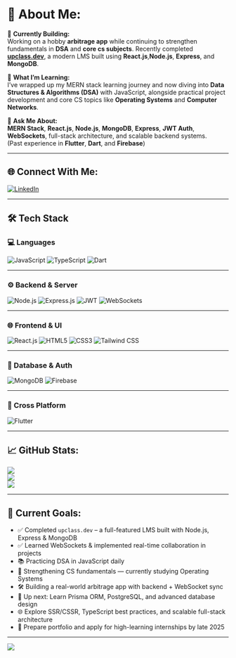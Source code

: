 # 💫 About Me:
🔹 **Currently Building:**  
Working on a hobby **arbitrage app** while continuing to strengthen fundamentals in **DSA** and **core cs subjects**. Recently completed **[upclass.dev]()**, a modern LMS built using **React.js**,**Node.js**, **Express**, and **MongoDB**.

🔹 **What I’m Learning:**  
I’ve wrapped up my MERN stack learning journey and now diving into **Data Structures & Algorithms (DSA)** with JavaScript, alongside practical project development and core CS topics like **Operating Systems** and **Computer Networks**.

🔹 **Ask Me About:**  
**MERN Stack**, **React.js**, **Node.js**, **MongoDB**, **Express**, **JWT Auth**, **WebSockets**, full-stack architecture, and scalable backend systems.  
(Past experience in **Flutter**, **Dart**, and **Firebase**)

---

## 🌐 Connect With Me:
[![LinkedIn](https://img.shields.io/badge/LinkedIn-%230077B5.svg?logo=linkedin&logoColor=white)](https://www.linkedin.com/in/yadnesh-narawade)

---

## 🛠️ Tech Stack

### 💻 Languages
![JavaScript](https://img.shields.io/badge/JavaScript-%23323330.svg?style=for-the-badge&logo=javascript&logoColor=%23F7DF1E)
![TypeScript](https://img.shields.io/badge/TypeScript-%23007ACC.svg?style=for-the-badge&logo=typescript&logoColor=white)
![Dart](https://img.shields.io/badge/Dart-%230175C2.svg?style=for-the-badge&logo=dart&logoColor=white)

---

### ⚙️ Backend & Server
![Node.js](https://img.shields.io/badge/Node.js-339933.svg?style=for-the-badge&logo=nodedotjs&logoColor=white)
![Express.js](https://img.shields.io/badge/Express.js-%23404d59.svg?style=for-the-badge&logo=express&logoColor=%2361DAFB)
![JWT](https://img.shields.io/badge/JWT-black?style=for-the-badge&logo=JSON%20web%20tokens)
![WebSockets](https://img.shields.io/badge/WebSockets-%23007ACC.svg?style=for-the-badge&logo=websocket&logoColor=white)

---

### 🌐 Frontend & UI
![React.js](https://img.shields.io/badge/React-%2320232a.svg?style=for-the-badge&logo=react&logoColor=%2361DAFB)
![HTML5](https://img.shields.io/badge/HTML5-%23E34F26.svg?style=for-the-badge&logo=html5&logoColor=white)
![CSS3](https://img.shields.io/badge/CSS3-%231572B6.svg?style=for-the-badge&logo=css3&logoColor=white)
![Tailwind CSS](https://img.shields.io/badge/TailwindCSS-%2338B2AC.svg?style=for-the-badge&logo=tailwind-css&logoColor=white)

---

### 🧩 Database & Auth
![MongoDB](https://img.shields.io/badge/MongoDB-%234ea94b.svg?style=for-the-badge&logo=mongodb&logoColor=white)
![Firebase](https://img.shields.io/badge/Firebase-FFD700?style=for-the-badge&logo=firebase&logoColor=black)

---

### 📱 Cross Platform
![Flutter](https://img.shields.io/badge/Flutter-%2302569B.svg?style=for-the-badge&logo=Flutter&logoColor=white)

---

## 📈 GitHub Stats:
![](https://github-readme-stats.vercel.app/api?username=Dev-Yadnesh8&theme=dark&hide_border=false&include_all_commits=true&count_private=true)<br/>
![](https://github-readme-streak-stats.herokuapp.com/?user=Dev-Yadnesh8&theme=dark&hide_border=false)<br/>
![](https://github-readme-stats.vercel.app/api/top-langs/?username=Dev-Yadnesh8&theme=dark&hide_border=false&layout=compact)

---

## 🚀 Current Goals:
- ✅ Completed `upclass.dev` – a full-featured LMS built with Node.js, Express & MongoDB  
- ✅ Learned WebSockets & implemented real-time collaboration in projects  
- 📚 Practicing DSA in JavaScript daily
- 🧠 Strengthening CS fundamentals — currently studying Operating Systems  
- 🛠️ Building a real-world arbitrage app with backend + WebSocket sync  
- 🧪 Up next: Learn Prisma ORM, PostgreSQL, and advanced database design  
- 🌐 Explore SSR/CSSR, TypeScript best practices, and scalable full-stack architecture  
- 💼 Prepare portfolio and apply for high-learning internships by late 2025


---

[![](https://visitcount.itsvg.in/api?id=Dev-Yadnesh8&icon=0&color=0)](https://visitcount.itsvg.in)

